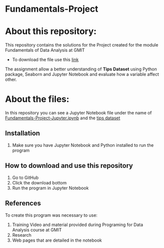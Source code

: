 # Fundamentals-Project


# About this repository:
This repository contains the solutions for the Project created for the module Fundamentals of Data Analysis at GMIT
- To download the file use this [link](https://github.com/ianmcloughlin/project-2019-fundda/raw/master/project.pdf)

The assignment allow a better understanding of **Tips Dataset** using Python package, Seaborn and Jupyter Notebook and evaluate how a variable affect other. 

# About the files:
In this repository you can see a Jupyter Notebook file under the name of [Fundamentals-Project-Jupyter.ipynb](https://github.com/Katylub/Fundamentals-Project/blob/master/Fundamentals-Project-Jupyter.ipynb) and the [tips dataset](https://github.com/Katylub/Fundamentals-Project/blob/master/tips%20dataset.csv)

## Installation
1. Make sure you have Jupyter Notebook and Python installed to run the program

## How to download and use this repository
1. Go to GitHub
2. Click the download bottom 
3. Run the program in Jupyter Notebook 

## References
To create this program was necessary to use: 
1. Training Video and material provided during Programing for Data Analysis course at GMIT
2. Research 
3. Web pages that are detailed in the notebook